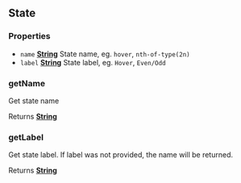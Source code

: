 <!-- Generated by documentation.js. Update this documentation by updating the source code. -->

## State

### Properties

- `name` **[String][1]** State name, eg. `hover`, `nth-of-type(2n)`
- `label` **[String][1]** State label, eg. `Hover`, `Even/Odd`

### getName

Get state name

Returns **[String][1]**&#x20;

### getLabel

Get state label. If label was not provided, the name will be returned.

Returns **[String][1]**&#x20;

[1]: https://developer.mozilla.org/docs/Web/JavaScript/Reference/Global_Objects/String

